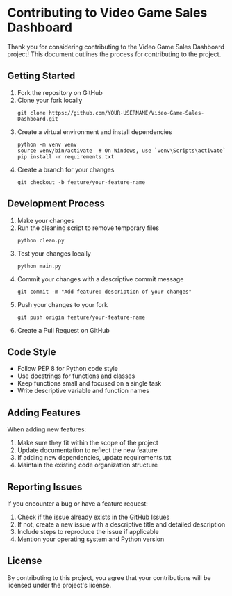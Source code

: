 # Contributing to Video Game Sales Dashboard

Thank you for considering contributing to the Video Game Sales Dashboard project! This document outlines the process for contributing to the project.

## Getting Started

1. Fork the repository on GitHub
2. Clone your fork locally
   ```
   git clone https://github.com/YOUR-USERNAME/Video-Game-Sales-Dashboard.git
   ```
3. Create a virtual environment and install dependencies
   ```
   python -m venv venv
   source venv/bin/activate  # On Windows, use `venv\Scripts\activate`
   pip install -r requirements.txt
   ```
4. Create a branch for your changes
   ```
   git checkout -b feature/your-feature-name
   ```

## Development Process

1. Make your changes
2. Run the cleaning script to remove temporary files
   ```
   python clean.py
   ```
3. Test your changes locally
   ```
   python main.py
   ```
4. Commit your changes with a descriptive commit message
   ```
   git commit -m "Add feature: description of your changes"
   ```
5. Push your changes to your fork
   ```
   git push origin feature/your-feature-name
   ```
6. Create a Pull Request on GitHub

## Code Style

- Follow PEP 8 for Python code style
- Use docstrings for functions and classes
- Keep functions small and focused on a single task
- Write descriptive variable and function names

## Adding Features

When adding new features:

1. Make sure they fit within the scope of the project
2. Update documentation to reflect the new feature
3. If adding new dependencies, update requirements.txt
4. Maintain the existing code organization structure

## Reporting Issues

If you encounter a bug or have a feature request:

1. Check if the issue already exists in the GitHub Issues
2. If not, create a new issue with a descriptive title and detailed description
3. Include steps to reproduce the issue if applicable
4. Mention your operating system and Python version

## License

By contributing to this project, you agree that your contributions will be licensed under the project's license. 